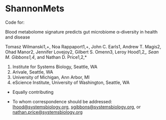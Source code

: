 # ShannonMets
Code for:

Blood metabolome signature predicts gut microbiome α-diversity in health and disease

Tomasz Wilmanski1,+, Noa Rappaport1,+, John C. Earls1, Andrew T. Magis2, Ohad Manor2, Jennifer Lovejoy2, Gilbert S. Omenn3, Leroy Hood1,2,*, Sean M. Gibbons1,4*, and Nathan D. Price1,2,*

1.  Institute for Systems Biology, Seattle, WA 
2.  Arivale, Seattle, WA 
3.  University of Michigan, Ann Arbor, MI
4. eScience Institute, University of Washington, Seattle, WA
+   Equally contributing
*   To whom correspondence should be addressed:  lhood@systemsbiology.org, sgibbons@systemsbiology.org, or nathan.price@systemsbiology.org 
